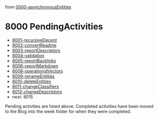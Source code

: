 from [0000-asynchronousEntities](../0000-asynchronousEntities.md)
# 8000 PendingActivities
- [8001-recursiveDecent](../6blog/21/21-3%20Summer/21-33/8001-recursiveDecent.md)
- [8002-convertReadme](../6blog/21/21-3%20Summer/21-32/8002-convertReadme.md)
- [8003-reportDescriptors](8003-reportDescriptors.md)
- [8004-validation](8004-validation.md)
- [8005-reportBacklinks](8005-reportBacklinks.md)
- [8006-reportMarkdown](8006-reportMarkdown.md)
- [8008-operationidVectors](8008-operationidVectors.md)
- [8009-renameEntities](8009-renameEntities.md)
- [8010-deleteEntities](8010-deleteEntities.md)
- [8011-changeClassifiers](8011-changeClassifiers.md)
- [8012-changeDescriptors](8012-changeDescriptors.md)
- next: 8015

Pending activities are listed above. Completed activities have been moved to the Blog into the week folder for when they were completed.